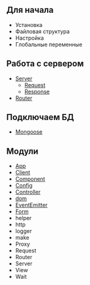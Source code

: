 ## Для начала
* Установка
* Файловая структура
* Настройка 
* Глобальные переменные


## Работа с сервером
* [Server](server-work/)
    * [Request](server-work/request.md)
    * [Response](server-work/response.md)
* [Router](server-work/router.md)
 
 
## Подключаем БД
* [Mongoose](db/mongoose.md)

## Модули
* [App](modules/app.md)
* [Client](modules/client.md)
* [Component](modules/component.md)
* [Config](modules/config.md)
* [Controller](modules/controller.md)
* [dom](modules/dom.md)
* [EventEmitter](modules/event-emitter.md)
* [Form](modules/form.md)
* helper
* http
* logger
* make
* Proxy
* Request
* Router
* Server
* View
* Wait